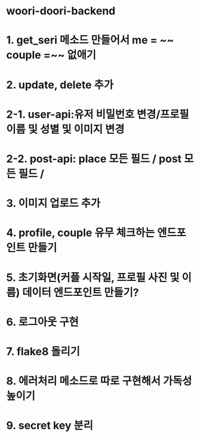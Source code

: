 # woori-doori-backend
# 1. get_seri 메소드 만들어서 me = ~~ couple =~~ 없애기 
# 2. update, delete 추가
# 2-1. user-api:유저 비밀번호 변경/프로필 이름 및 성별 및 이미지 변경 
# 2-2. post-api: place 모든 필드 / post 모든 필드 /
# 3. 이미지 업로드 추가
# 4. profile, couple 유무 체크하는 엔드포인트 만들기
# 5. 초기화면(커플 시작일, 프로필 사진 및 이름) 데이터 엔드포인트 만들기?
# 6. 로그아웃 구현
# 7. flake8 돌리기
# 8. 에러처리 메소드로 따로 구현해서 가독성 높이기
# 9. secret key 분리